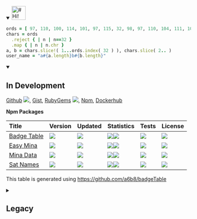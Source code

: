 <details open><summary>
<a href="#(=ºェº=)">
  <img src="https://raw.githubusercontent.com/a6b8/a6b8/main/assets/headlines/custom/hi!-my-name-is.svg" height="38px" alt="# Hi! My Name is" name="Hi! My Name is...">
</a>
</summary>

```Ruby
ords = [ 97, 110, 100, 114, 101, 97, 115, 32, 98, 97, 110, 104, 111, 108, 122, 101, 114 ]
chars = ords
  .reject { | n | n==32 }
  .map { | n | n.chr }
a, b = chars.slice!( 1...ords.index( 32 ) ), chars.slice( 2.. )
user_name = "a#{a.length}b#{b.length}"
``````
<details open>
<summary>
<h2>In Development</h2>
</summary>

[Github](https://github.com/a6b8?tab=repositories) <a href="#-modules"><img src="https://img.shields.io/github/stars/a6b8?color=171B21&logo=F3A966&logoColor=F3A966&style=flat&token=1&label="></a>, 
[Gist](https://gist.github.com/a6b8), 
[RubyGems](https://rubygems.org/profiles/a6b8) <a href="#-modules"><img src="https://img.shields.io/gem/u/a6b8?color=171B21&logo=F3A966&logoColor=F3A966&style=flat&token=1&label="></a>,
[Npm](https://www.npmjs.com/~a6b8),
[Dockerhub](https://hub.docker.com/u/a6b8)
   



**Npm Packages**

| Title | Version | Updated | Statistics | Tests | License |
| :-- | :-- | :-- | :-- | :-- | :-- |
| [Badge Table]() | <a href="https://www.npmjs.com/package/badgetable?activeTab=versions"><img src="https://img.shields.io/npm/v/badgetable?color=0E1116&logo=F3A966&logoColor=F3A966&style=flat&label="></a> | <a href="https://api.github.com/repos/a6b8/badgeTable"><img src="https://img.shields.io/github/last-commit/a6b8/badgeTable?color=0E1116&logo=F3A966&logoColor=F3A966&style=flat&label="></a> | <a href="https://github.com/a6b8/badgeTable/stargazers"><img src="https://img.shields.io/github/stars/a6b8/badgeTable?color=0E1116&logo=F3A966&logoColor=F3A966&style=flat&label="></a><a href="https://www.npmjs.com/package/badgetable"><img src="https://img.shields.io/npm/dt/badgetable?color=0E1116&logo=F3A966&logoColor=F3A966&style=flat&label="></a> | <a href="https://github.com/a6b8/badgeTable"><img src="https://img.shields.io/circleci/build/github/a6b8/badgeTable?logo=F3A966&logoColor=F3A966&style=flat&label="></a> | <a href="https://github.com/a6b8/badgeTable/blob/main/LICENSE"><img src="https://img.shields.io/github/license/a6b8/badgeTable?color=0E1116&logo=F3A966&logoColor=F3A966&style=flat&label="></a> |
| [Easy Mina]() | <a href="https://www.npmjs.com/package/easymina?activeTab=versions"><img src="https://img.shields.io/npm/v/easymina?color=0E1116&logo=F3A966&logoColor=F3A966&style=flat&label="></a> | <a href="https://api.github.com/repos/EasyMina/easyMina"><img src="https://img.shields.io/github/last-commit/EasyMina/easyMina?color=0E1116&logo=F3A966&logoColor=F3A966&style=flat&label="></a> | <a href="https://github.com/EasyMina/easyMina/stargazers"><img src="https://img.shields.io/github/stars/EasyMina/easyMina?color=0E1116&logo=F3A966&logoColor=F3A966&style=flat&label="></a><a href="https://www.npmjs.com/package/easymina"><img src="https://img.shields.io/npm/dt/easymina?color=0E1116&logo=F3A966&logoColor=F3A966&style=flat&label="></a> | <a href="https://github.com/EasyMina/easyMina"><img src="https://img.shields.io/circleci/build/github/EasyMina/easyMina?logo=F3A966&logoColor=F3A966&style=flat&label="></a> | <a href="https://github.com/EasyMina/easyMina/blob/main/LICENSE"><img src="https://img.shields.io/github/license/EasyMina/easyMina?color=0E1116&logo=F3A966&logoColor=F3A966&style=flat&label="></a> |
| [Mina Data]() | <a href="https://www.npmjs.com/package/minadata?activeTab=versions"><img src="https://img.shields.io/npm/v/minadata?color=0E1116&logo=F3A966&logoColor=F3A966&style=flat&label="></a> | <a href="https://api.github.com/repos/EasyMina/minaData"><img src="https://img.shields.io/github/last-commit/EasyMina/minaData?color=0E1116&logo=F3A966&logoColor=F3A966&style=flat&label="></a> | <a href="https://github.com/EasyMina/minaData/stargazers"><img src="https://img.shields.io/github/stars/EasyMina/minaData?color=0E1116&logo=F3A966&logoColor=F3A966&style=flat&label="></a><a href="https://www.npmjs.com/package/minadata"><img src="https://img.shields.io/npm/dt/minadata?color=0E1116&logo=F3A966&logoColor=F3A966&style=flat&label="></a> | <a href="https://github.com/EasyMina/minaData"><img src="https://img.shields.io/circleci/build/github/EasyMina/minaData?logo=F3A966&logoColor=F3A966&style=flat&label="></a> | <a href="https://github.com/EasyMina/minaData/blob/main/LICENSE"><img src="https://img.shields.io/github/license/EasyMina/minaData?color=0E1116&logo=F3A966&logoColor=F3A966&style=flat&label="></a> |
| [Sat Names]() | <a href="https://www.npmjs.com/package/satnames?activeTab=versions"><img src="https://img.shields.io/npm/v/satnames?color=0E1116&logo=F3A966&logoColor=F3A966&style=flat&label="></a> | <a href="https://api.github.com/repos/a6b8/satnames"><img src="https://img.shields.io/github/last-commit/a6b8/satnames?color=0E1116&logo=F3A966&logoColor=F3A966&style=flat&label="></a> | <a href="https://github.com/a6b8/satnames/stargazers"><img src="https://img.shields.io/github/stars/a6b8/satnames?color=0E1116&logo=F3A966&logoColor=F3A966&style=flat&label="></a><a href="https://www.npmjs.com/package/satnames"><img src="https://img.shields.io/npm/dt/satnames?color=0E1116&logo=F3A966&logoColor=F3A966&style=flat&label="></a> | <a href="https://github.com/a6b8/satnames"><img src="https://img.shields.io/circleci/build/github/a6b8/satnames?logo=F3A966&logoColor=F3A966&style=flat&label="></a> | <a href="https://github.com/a6b8/satnames/blob/main/LICENSE"><img src="https://img.shields.io/github/license/a6b8/satnames?color=0E1116&logo=F3A966&logoColor=F3A966&style=flat&label="></a> |

This table is generated using https://github.com/a6b8/badgeTable
  

</details>

<details closed>
<summary>
  <h2>Legacy</h2>
</summary>


**Npm Packages**

| Title | Version | Updated | Statistics | Tests | License |
| :-- | :-- | :-- | :-- | :-- | :-- |
| [Ethereum Sanction Check]() | <a href="https://www.npmjs.com/package/ethereum-sanction-check?activeTab=versions"><img src="https://img.shields.io/npm/v/ethereum-sanction-check?color=0E1116&logo=F3A966&logoColor=F3A966&style=flat&label="></a> | <a href="https://api.github.com/repos/a6b8/ethereum-sanction-check-for-nodejs"><img src="https://img.shields.io/github/last-commit/a6b8/ethereum-sanction-check-for-nodejs?color=0E1116&logo=F3A966&logoColor=F3A966&style=flat&label="></a> | <a href="https://github.com/a6b8/ethereum-sanction-check-for-nodejs/stargazers"><img src="https://img.shields.io/github/stars/a6b8/ethereum-sanction-check-for-nodejs?color=0E1116&logo=F3A966&logoColor=F3A966&style=flat&label="></a><a href="https://www.npmjs.com/package/ethereum-sanction-check"><img src="https://img.shields.io/npm/dt/ethereum-sanction-check?color=0E1116&logo=F3A966&logoColor=F3A966&style=flat&label="></a> | <a href="https://github.com/a6b8/ethereum-sanction-check-for-nodejs"><img src="https://img.shields.io/circleci/build/github/a6b8/ethereum-sanction-check-for-nodejs?logo=F3A966&logoColor=F3A966&style=flat&label="></a> | <a href="https://github.com/a6b8/ethereum-sanction-check-for-nodejs/blob/main/LICENSE"><img src="https://img.shields.io/github/license/a6b8/ethereum-sanction-check-for-nodejs?color=0E1116&logo=F3A966&logoColor=F3A966&style=flat&label="></a> |
| [Repo 2 File]() | <a href="https://www.npmjs.com/package/repo2file?activeTab=versions"><img src="https://img.shields.io/npm/v/repo2file?color=0E1116&logo=F3A966&logoColor=F3A966&style=flat&label="></a> | <a href="https://api.github.com/repos/a6b8/repo2file"><img src="https://img.shields.io/github/last-commit/a6b8/repo2file?color=0E1116&logo=F3A966&logoColor=F3A966&style=flat&label="></a> | <a href="https://github.com/a6b8/repo2file/stargazers"><img src="https://img.shields.io/github/stars/a6b8/repo2file?color=0E1116&logo=F3A966&logoColor=F3A966&style=flat&label="></a><a href="https://www.npmjs.com/package/repo2file"><img src="https://img.shields.io/npm/dt/repo2file?color=0E1116&logo=F3A966&logoColor=F3A966&style=flat&label="></a> | <a href="https://github.com/a6b8/repo2file"><img src="https://img.shields.io/circleci/build/github/a6b8/repo2file?logo=F3A966&logoColor=F3A966&style=flat&label="></a> | <a href="https://github.com/a6b8/repo2file/blob/main/LICENSE"><img src="https://img.shields.io/github/license/a6b8/repo2file?color=0E1116&logo=F3A966&logoColor=F3A966&style=flat&label="></a> |


**Gem Packages**

| Title | Version | Updated | Statistics | Tests | License |
| :-- | :-- | :-- | :-- | :-- | :-- |
| [Ascii to svg Generator]() | <a href="https://rubygems.org/gems/ascii_to_svg"><img src="https://img.shields.io/gem/v/ascii_to_svg?color=0E1116&logo=F3A966&logoColor=F3A966&style=flat&label="></a> | <a href="https://api.github.com/repos/a6b8/ascii-to-svg-generator-for-ruby"><img src="https://img.shields.io/github/last-commit/a6b8/ascii-to-svg-generator-for-ruby?color=0E1116&logo=F3A966&logoColor=F3A966&style=flat&label="></a> | <a href="https://github.com/a6b8/ascii-to-svg-generator-for-ruby/stargazers"><img src="https://img.shields.io/github/stars/a6b8/ascii-to-svg-generator-for-ruby?color=0E1116&logo=F3A966&logoColor=F3A966&style=flat&label="></a><img src="https://img.shields.io/gem/dt/ascii_to_svg?color=0E1116&logo=F3A966&logoColor=F3A966&style=flat&label="> | <a href="https://github.com/a6b8/ascii-to-svg-generator-for-ruby"><img src="https://img.shields.io/circleci/build/github/a6b8/ascii-to-svg-generator-for-ruby?logo=F3A966&logoColor=F3A966&style=flat&label="></a> | <a href="https://github.com/a6b8/ascii-to-svg-generator-for-ruby/blob/main/LICENSE"><img src="https://img.shields.io/github/license/a6b8/ascii-to-svg-generator-for-ruby?color=0E1116&logo=F3A966&logoColor=F3A966&style=flat&label="></a> |
| [Console Hash Array]() | <a href="https://rubygems.org/gems/console_hash_array"><img src="https://img.shields.io/gem/v/console_hash_array?color=0E1116&logo=F3A966&logoColor=F3A966&style=flat&label="></a> | <a href="https://api.github.com/repos/a6b8/console-hash-array-for-ruby"><img src="https://img.shields.io/github/last-commit/a6b8/console-hash-array-for-ruby?color=0E1116&logo=F3A966&logoColor=F3A966&style=flat&label="></a> | <a href="https://github.com/a6b8/console-hash-array-for-ruby/stargazers"><img src="https://img.shields.io/github/stars/a6b8/console-hash-array-for-ruby?color=0E1116&logo=F3A966&logoColor=F3A966&style=flat&label="></a><img src="https://img.shields.io/gem/dt/console_hash_array?color=0E1116&logo=F3A966&logoColor=F3A966&style=flat&label="> | <a href="https://github.com/a6b8/console-hash-array-for-ruby"><img src="https://img.shields.io/circleci/build/github/a6b8/console-hash-array-for-ruby?logo=F3A966&logoColor=F3A966&style=flat&label="></a> | <a href="https://github.com/a6b8/console-hash-array-for-ruby/blob/main/LICENSE"><img src="https://img.shields.io/github/license/a6b8/console-hash-array-for-ruby?color=0E1116&logo=F3A966&logoColor=F3A966&style=flat&label="></a> |
| [Documents with Footer to pdf]() | <a href="https://rubygems.org/gems/documents_with_footer_to_pdf"><img src="https://img.shields.io/gem/v/documents_with_footer_to_pdf?color=0E1116&logo=F3A966&logoColor=F3A966&style=flat&label="></a> | <a href="https://api.github.com/repos/a6b8/documents-with-footer-to-pdf-for-ruby"><img src="https://img.shields.io/github/last-commit/a6b8/documents-with-footer-to-pdf-for-ruby?color=0E1116&logo=F3A966&logoColor=F3A966&style=flat&label="></a> | <a href="https://github.com/a6b8/documents-with-footer-to-pdf-for-ruby/stargazers"><img src="https://img.shields.io/github/stars/a6b8/documents-with-footer-to-pdf-for-ruby?color=0E1116&logo=F3A966&logoColor=F3A966&style=flat&label="></a><img src="https://img.shields.io/gem/dt/documents_with_footer_to_pdf?color=0E1116&logo=F3A966&logoColor=F3A966&style=flat&label="> | <a href="https://github.com/a6b8/documents-with-footer-to-pdf-for-ruby"><img src="https://img.shields.io/circleci/build/github/a6b8/documents-with-footer-to-pdf-for-ruby?logo=F3A966&logoColor=F3A966&style=flat&label="></a> | <a href="https://github.com/a6b8/documents-with-footer-to-pdf-for-ruby/blob/main/LICENSE"><img src="https://img.shields.io/github/license/a6b8/documents-with-footer-to-pdf-for-ruby?color=0E1116&logo=F3A966&logoColor=F3A966&style=flat&label="></a> |
| [Feed Into]() | <a href="https://rubygems.org/gems/feed_into"><img src="https://img.shields.io/gem/v/feed_into?color=0E1116&logo=F3A966&logoColor=F3A966&style=flat&label="></a> | <a href="https://api.github.com/repos/a6b8/feed-into-for-ruby"><img src="https://img.shields.io/github/last-commit/a6b8/feed-into-for-ruby?color=0E1116&logo=F3A966&logoColor=F3A966&style=flat&label="></a> | <a href="https://github.com/a6b8/feed-into-for-ruby/stargazers"><img src="https://img.shields.io/github/stars/a6b8/feed-into-for-ruby?color=0E1116&logo=F3A966&logoColor=F3A966&style=flat&label="></a><img src="https://img.shields.io/gem/dt/feed_into?color=0E1116&logo=F3A966&logoColor=F3A966&style=flat&label="> | <a href="https://github.com/a6b8/feed-into-for-ruby"><img src="https://img.shields.io/circleci/build/github/a6b8/feed-into-for-ruby?logo=F3A966&logoColor=F3A966&style=flat&label="></a> | <a href="https://github.com/a6b8/feed-into-for-ruby/blob/main/LICENSE"><img src="https://img.shields.io/github/license/a6b8/feed-into-for-ruby?color=0E1116&logo=F3A966&logoColor=F3A966&style=flat&label="></a> |
| [Local Path Builder]() | <a href="https://rubygems.org/gems/local_path_builder"><img src="https://img.shields.io/gem/v/local_path_builder?color=0E1116&logo=F3A966&logoColor=F3A966&style=flat&label="></a> | <a href="https://api.github.com/repos/a6b8/local-path-builder-for-ruby"><img src="https://img.shields.io/github/last-commit/a6b8/local-path-builder-for-ruby?color=0E1116&logo=F3A966&logoColor=F3A966&style=flat&label="></a> | <a href="https://github.com/a6b8/local-path-builder-for-ruby/stargazers"><img src="https://img.shields.io/github/stars/a6b8/local-path-builder-for-ruby?color=0E1116&logo=F3A966&logoColor=F3A966&style=flat&label="></a><img src="https://img.shields.io/gem/dt/local_path_builder?color=0E1116&logo=F3A966&logoColor=F3A966&style=flat&label="> | <a href="https://github.com/a6b8/local-path-builder-for-ruby"><img src="https://img.shields.io/circleci/build/github/a6b8/local-path-builder-for-ruby?logo=F3A966&logoColor=F3A966&style=flat&label="></a> | <a href="https://github.com/a6b8/local-path-builder-for-ruby/blob/main/LICENSE"><img src="https://img.shields.io/github/license/a6b8/local-path-builder-for-ruby?color=0E1116&logo=F3A966&logoColor=F3A966&style=flat&label="></a> |
| [Markdown Titles to svg]() | <a href="https://rubygems.org/gems/markdown_titles_to_svg"><img src="https://img.shields.io/gem/v/markdown_titles_to_svg?color=0E1116&logo=F3A966&logoColor=F3A966&style=flat&label="></a> | <a href="https://api.github.com/repos/a6b8/markdown-titles-to-svg-for-ruby"><img src="https://img.shields.io/github/last-commit/a6b8/markdown-titles-to-svg-for-ruby?color=0E1116&logo=F3A966&logoColor=F3A966&style=flat&label="></a> | <a href="https://github.com/a6b8/markdown-titles-to-svg-for-ruby/stargazers"><img src="https://img.shields.io/github/stars/a6b8/markdown-titles-to-svg-for-ruby?color=0E1116&logo=F3A966&logoColor=F3A966&style=flat&label="></a><img src="https://img.shields.io/gem/dt/markdown_titles_to_svg?color=0E1116&logo=F3A966&logoColor=F3A966&style=flat&label="> | <a href="https://github.com/a6b8/markdown-titles-to-svg-for-ruby"><img src="https://img.shields.io/circleci/build/github/a6b8/markdown-titles-to-svg-for-ruby?logo=F3A966&logoColor=F3A966&style=flat&label="></a> | <a href="https://github.com/a6b8/markdown-titles-to-svg-for-ruby/blob/main/LICENSE"><img src="https://img.shields.io/github/license/a6b8/markdown-titles-to-svg-for-ruby?color=0E1116&logo=F3A966&logoColor=F3A966&style=flat&label="></a> |
| [Masked Ape Club]() | <a href="https://rubygems.org/gems/masked_ape_club"><img src="https://img.shields.io/gem/v/masked_ape_club?color=0E1116&logo=F3A966&logoColor=F3A966&style=flat&label="></a> | <a href="https://api.github.com/repos/a6b8/masked-ape-club-for-ruby"><img src="https://img.shields.io/github/last-commit/a6b8/masked-ape-club-for-ruby?color=0E1116&logo=F3A966&logoColor=F3A966&style=flat&label="></a> | <a href="https://github.com/a6b8/masked-ape-club-for-ruby/stargazers"><img src="https://img.shields.io/github/stars/a6b8/masked-ape-club-for-ruby?color=0E1116&logo=F3A966&logoColor=F3A966&style=flat&label="></a><img src="https://img.shields.io/gem/dt/masked_ape_club?color=0E1116&logo=F3A966&logoColor=F3A966&style=flat&label="> | <a href="https://github.com/a6b8/masked-ape-club-for-ruby"><img src="https://img.shields.io/circleci/build/github/a6b8/masked-ape-club-for-ruby?logo=F3A966&logoColor=F3A966&style=flat&label="></a> | <a href="https://github.com/a6b8/masked-ape-club-for-ruby/blob/main/LICENSE"><img src="https://img.shields.io/github/license/a6b8/masked-ape-club-for-ruby?color=0E1116&logo=F3A966&logoColor=F3A966&style=flat&label="></a> |
| [Statosio]() | <a href="https://rubygems.org/gems/statosio"><img src="https://img.shields.io/gem/v/statosio?color=0E1116&logo=F3A966&logoColor=F3A966&style=flat&label="></a> | <a href="https://api.github.com/repos/a6b8/statosio-for-ruby"><img src="https://img.shields.io/github/last-commit/a6b8/statosio-for-ruby?color=0E1116&logo=F3A966&logoColor=F3A966&style=flat&label="></a> | <a href="https://github.com/a6b8/statosio-for-ruby/stargazers"><img src="https://img.shields.io/github/stars/a6b8/statosio-for-ruby?color=0E1116&logo=F3A966&logoColor=F3A966&style=flat&label="></a><img src="https://img.shields.io/gem/dt/statosio?color=0E1116&logo=F3A966&logoColor=F3A966&style=flat&label="> | <a href="https://github.com/a6b8/statosio-for-ruby"><img src="https://img.shields.io/circleci/build/github/a6b8/statosio-for-ruby?logo=F3A966&logoColor=F3A966&style=flat&label="></a> | <a href="https://github.com/a6b8/statosio-for-ruby/blob/main/LICENSE"><img src="https://img.shields.io/github/license/a6b8/statosio-for-ruby?color=0E1116&logo=F3A966&logoColor=F3A966&style=flat&label="></a> |
| [Write Invoice]() | <a href="https://rubygems.org/gems/write_invoice"><img src="https://img.shields.io/gem/v/write_invoice?color=0E1116&logo=F3A966&logoColor=F3A966&style=flat&label="></a> | <a href="https://api.github.com/repos/a6b8/write-invoice-for-ruby"><img src="https://img.shields.io/github/last-commit/a6b8/write-invoice-for-ruby?color=0E1116&logo=F3A966&logoColor=F3A966&style=flat&label="></a> | <a href="https://github.com/a6b8/write-invoice-for-ruby/stargazers"><img src="https://img.shields.io/github/stars/a6b8/write-invoice-for-ruby?color=0E1116&logo=F3A966&logoColor=F3A966&style=flat&label="></a><img src="https://img.shields.io/gem/dt/write_invoice?color=0E1116&logo=F3A966&logoColor=F3A966&style=flat&label="> | <a href="https://github.com/a6b8/write-invoice-for-ruby"><img src="https://img.shields.io/circleci/build/github/a6b8/write-invoice-for-ruby?logo=F3A966&logoColor=F3A966&style=flat&label="></a> | <a href="https://github.com/a6b8/write-invoice-for-ruby/blob/main/LICENSE"><img src="https://img.shields.io/github/license/a6b8/write-invoice-for-ruby?color=0E1116&logo=F3A966&logoColor=F3A966&style=flat&label="></a> |
| [Xml Tree Viewer]() | <a href="https://rubygems.org/gems/xml_tree_viewer"><img src="https://img.shields.io/gem/v/xml_tree_viewer?color=0E1116&logo=F3A966&logoColor=F3A966&style=flat&label="></a> | <a href="https://api.github.com/repos/a6b8/xml-tree-viewer-for-ruby"><img src="https://img.shields.io/github/last-commit/a6b8/xml-tree-viewer-for-ruby?color=0E1116&logo=F3A966&logoColor=F3A966&style=flat&label="></a> | <a href="https://github.com/a6b8/xml-tree-viewer-for-ruby/stargazers"><img src="https://img.shields.io/github/stars/a6b8/xml-tree-viewer-for-ruby?color=0E1116&logo=F3A966&logoColor=F3A966&style=flat&label="></a><img src="https://img.shields.io/gem/dt/xml_tree_viewer?color=0E1116&logo=F3A966&logoColor=F3A966&style=flat&label="> | <a href="https://github.com/a6b8/xml-tree-viewer-for-ruby"><img src="https://img.shields.io/circleci/build/github/a6b8/xml-tree-viewer-for-ruby?logo=F3A966&logoColor=F3A966&style=flat&label="></a> | <a href="https://github.com/a6b8/xml-tree-viewer-for-ruby/blob/main/LICENSE"><img src="https://img.shields.io/github/license/a6b8/xml-tree-viewer-for-ruby?color=0E1116&logo=F3A966&logoColor=F3A966&style=flat&label="></a> |

This table is generated using https://github.com/a6b8/badgeTables
  
  
  <br>**Npm Packages**

| Title | Version | Updated | Statistics | Tests | License |
| :-- | :-- | :-- | :-- | :-- | :-- |
| [Easy Mina]() | <a href="https://www.npmjs.com/package/easymina?activeTab=versions"><img src="https://img.shields.io/npm/v/easymina?color=0E1116&logo=F3A966&logoColor=F3A966&style=flat&label="></a> | <a href="https://api.github.com/repos/EasyMina/easyMina"><img src="https://img.shields.io/github/last-commit/EasyMina/easyMina?color=0E1116&logo=F3A966&logoColor=F3A966&style=flat&label="></a> | <a href="https://github.com/EasyMina/easyMina/stargazers"><img src="https://img.shields.io/github/stars/EasyMina/easyMina?color=0E1116&logo=F3A966&logoColor=F3A966&style=flat&label="></a><a href="https://www.npmjs.com/package/easymina"><img src="https://img.shields.io/npm/dt/easymina?color=0E1116&logo=F3A966&logoColor=F3A966&style=flat&label="></a> | <a href="https://github.com/EasyMina/easyMina"><img src="https://img.shields.io/circleci/build/github/EasyMina/easyMina?logo=F3A966&logoColor=F3A966&style=flat&label="></a> | <a href="https://github.com/EasyMina/easyMina/blob/main/LICENSE"><img src="https://img.shields.io/github/license/EasyMina/easyMina?color=0E1116&logo=F3A966&logoColor=F3A966&style=flat&label="></a> |
| [Mina Data]() | <a href="https://www.npmjs.com/package/minadata?activeTab=versions"><img src="https://img.shields.io/npm/v/minadata?color=0E1116&logo=F3A966&logoColor=F3A966&style=flat&label="></a> | <a href="https://api.github.com/repos/EasyMina/minaData"><img src="https://img.shields.io/github/last-commit/EasyMina/minaData?color=0E1116&logo=F3A966&logoColor=F3A966&style=flat&label="></a> | <a href="https://github.com/EasyMina/minaData/stargazers"><img src="https://img.shields.io/github/stars/EasyMina/minaData?color=0E1116&logo=F3A966&logoColor=F3A966&style=flat&label="></a><a href="https://www.npmjs.com/package/minadata"><img src="https://img.shields.io/npm/dt/minadata?color=0E1116&logo=F3A966&logoColor=F3A966&style=flat&label="></a> | <a href="https://github.com/EasyMina/minaData"><img src="https://img.shields.io/circleci/build/github/EasyMina/minaData?logo=F3A966&logoColor=F3A966&style=flat&label="></a> | <a href="https://github.com/EasyMina/minaData/blob/main/LICENSE"><img src="https://img.shields.io/github/license/EasyMina/minaData?color=0E1116&logo=F3A966&logoColor=F3A966&style=flat&label="></a> |

This table is generated using https://github.com/a6b8/badgeTables
  
  
  <br>**Documentation**

| Title | Uptime | Url |
| :-- | :-- | :-- |
| <a href="https://github.com/a6b8/statosio-for-ruby"><img src="https://docs.statosio.com/assets/images/statosio.png" style="max-width: 100%; height: 25px; filter: grayscale(1);"></a> | <a href="https://github.com/a6b8/statosio-for-ruby"><img src="https://shields.io/uptimerobot/status/m786809205-43089a21ef2cbf3c086bad86?color=0E1116&logo=F3A966&logoColor=F3A966&style=flat&label="></a> | [https://docs.statosio.com/](https://docs.statosio.com/) |
| <a href="https://github.com/a6b8/write-invoice-for-ruby"><img src="https://docs.writeinvoice.com/assets/images/logo.png" style="max-width: 100%; height: 25px; filter: grayscale(1);"></a> | <a href="https://github.com/a6b8/write-invoice-for-ruby"><img src="https://shields.io/uptimerobot/status/m790382405-ad7bffbdf0263dd6daec2d27?color=0E1116&logo=F3A966&logoColor=F3A966&style=flat&label="></a> | [https://docs.statosio.com/](https://docs.statosio.com/) |

This table is generated using https://github.com/a6b8/badgeTables



### 🎮 Interactives

| Name |Tags |Year |Url |
| :--- |:--- |:--- |:--- |
| [3D Renderengine for NFTs](https://github.com/a6b8/svg-3d-renderengine-for-nfts/) | [NFT](https://github.com/search?q=NFT), [3D](https://github.com/search?q=3D) | 2022 | [🕹️](https://a6b8.github.io/svg-3d-renderengine-for-nfts/) |
| [Context Menu for HTML Canvas Applications](https://github.com/a6b8/demos/context-menu) | [HTML Canvas](https://github.com/search?q=HTML+Canvas), [Hover](https://github.com/search?q=Hover) | 2021 | [🕹️](https://a6b8.github.io/demos/context-menu) |
| [Loadbalancer .yaml generator for Rancher.](https://github.com/a6b8/yaml-generator-loadbalancer) | [Loadbalancer](https://github.com/search?q=Loadbalancer), [Rancher](https://github.com/search?q=Rancher), [Docker](https://github.com/search?q=Docker) | 2018 | [🕹️](https://a6b8.github.io/yaml-generator-loadbalancer) |
| [Placeholder Webpage for Docker Loadbalancer](https://github.com/a6b8/placeholder-webpage-docker) | [p5.js](https://github.com/search?q=p5.js), [Rancher](https://github.com/search?q=Rancher), [Docker](https://github.com/search?q=Docker) | 2018 | [🕹️](https://a6b8.github.io/placeholder-webpage-docker) |
| [Shortcode Generator for Statosio](https://github.com/a6b8/statosio-shortcode-generator) | [Statosio](https://github.com/search?q=Statosio), [Wordpress](https://github.com/search?q=Wordpress) | 2021 | [🕹️](https://a6b8.github.io/statosio-shortcode-generator) |
| [Wordpress .yaml generator for Rancher.](https://github.com/a6b8/yaml-generator-wordpress) | [Wordpress](https://github.com/search?q=Wordpress), [Rancher](https://github.com/search?q=Rancher), [Docker](https://github.com/search?q=Docker) | 2018 | [🕹️](https://a6b8.github.io/yaml-generator-wordpress) |

<br>

### Other

| Name |Description |Tags |
| :--- |:--- |:--- |
| [Ethereum ENS](https://ethereum-ens-nft.vercel.app/) | Ethereum Name Service Demo | [EVM](https://github.com/search?q=EVM), [Ethereum](https://github.com/search?q=Ethereum) |
| [Laydah](https://www.laydah.com) | Rails App to schedule Tweets. | [Rails](https://github.com/search?q=Rails), [Twitter](https://github.com/search?q=Twitter) |
| [Metaverse Explorer](https://a6b8.github.io/metaverse-explorer/version/2) | Fork from Covalent: Demo for future NFT <-> Metaverse Projects. | [Three.js](https://github.com/search?q=Three.js) |
| [Metaverse NFT Reader](https://a6b8.github.io/demos/metaverse-boilerplate/) | Read NFTs and show data in 3D, build on Polygon | [Three.js](https://github.com/search?q=Three.js) |
| [NFT Market Cap](https://market.tradmint.com) | Blockchain Observer for EVM Chains | [Covalent API](https://github.com/search?q=Covalent+API), [React.js](https://github.com/search?q=React.js) |
| [Three.js - Cheatsheet](https://a6b8.github.io/three-js-cheatsheet/) | Linklist and Demos for 3D Browser Demos. | [Three.js](https://github.com/search?q=Three.js) |
<br>
<br>

<!---
x
<a href="#welcome">
<img src="https://raw.githubusercontent.com/a6b8/a6b8/main/assets/headlines/custom/stats.svg" height="38px" alt="Statistic" name="statistic">
</a>

| **Github Stats** | **Languages** |
| :-- | :-- |
| <a href="#stats">![overview](https://github-readme-stats.vercel.app/api?username=a6b8&show_icons=true&hide_title=true&icon_color=CAD1D8&text_color=CAD1D8&bg_color=0E1116&hide_border=true&title_color=6CCF64) | ![languages](https://github-readme-stats.vercel.app/api/top-langs/?username=a6b8&langs_count=8&show_icons=true&hide_title=true&icon_color=CAD1D8&text_color=CAD1D8&bg_color=0E1116&hide_border=true&title_color=CAD1D8&layout=compact)</a> |

</details>
